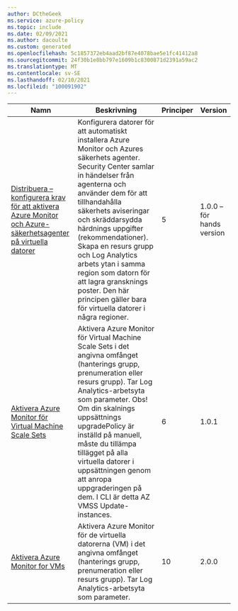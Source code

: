 ```yaml
---
author: DCtheGeek
ms.service: azure-policy
ms.topic: include
ms.date: 02/09/2021
ms.author: dacoulte
ms.custom: generated
ms.openlocfilehash: 5c1857372eb4aad2bf87e4078bae5e1fc41412a8
ms.sourcegitcommit: 24f30b1e8bb797e1609b1c8300871d2391a59ac2
ms.translationtype: MT
ms.contentlocale: sv-SE
ms.lasthandoff: 02/10/2021
ms.locfileid: "100091902"
---
```

|Namn |Beskrivning |Principer |Version |
|---|---|---|---|
|[Distribuera – konfigurera krav för att aktivera Azure Monitor och Azure-säkerhetsagenter på virtuella datorer](https://github.com/Azure/azure-policy/blob/master/built-in-policies/policySetDefinitions/Monitoring/AzureMonitoring_Prerequisites.json) |Konfigurera datorer för att automatiskt installera Azure Monitor och Azures säkerhets agenter. Security Center samlar in händelser från agenterna och använder dem för att tillhandahålla säkerhets aviseringar och skräddarsydda härdnings uppgifter (rekommendationer). Skapa en resurs grupp och Log Analytics arbets ytan i samma region som datorn för att lagra gransknings poster. Den här principen gäller bara för virtuella datorer i några regioner. |5 |1.0.0 – för hands version |
|[Aktivera Azure Monitor för Virtual Machine Scale Sets](https://github.com/Azure/azure-policy/blob/master/built-in-policies/policySetDefinitions/Monitoring/AzureMonitor_VMSS.json) |Aktivera Azure Monitor för Virtual Machine Scale Sets i det angivna omfånget (hanterings grupp, prenumeration eller resurs grupp). Tar Log Analytics-arbetsyta som parameter. Obs! Om din skalnings uppsättnings upgradePolicy är inställd på manuell, måste du tillämpa tillägget på alla virtuella datorer i uppsättningen genom att anropa uppgraderingen på dem. I CLI är detta AZ VMSS Update-instances. |6 |1.0.1 |
|[Aktivera Azure Monitor for VMs](https://github.com/Azure/azure-policy/blob/master/built-in-policies/policySetDefinitions/Monitoring/AzureMonitor_VM.json) |Aktivera Azure Monitor för de virtuella datorerna (VM) i det angivna omfånget (hanterings grupp, prenumeration eller resurs grupp). Tar Log Analytics-arbetsyta som parameter. |10 |2.0.0 |

